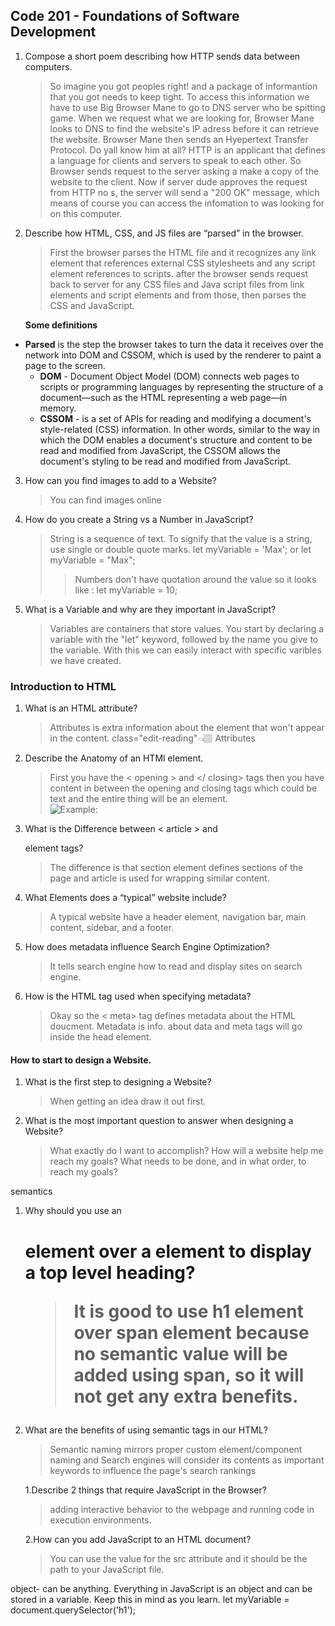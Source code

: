 ## Code 201 - Foundations of Software Development

1. Compose a short poem describing how HTTP sends data between computers.

   > So imagine you got peoples right! and a package of informantion that you got needs to keep tight. To access this information we have to use Big Browser Mane to go to DNS server who be spitting game. When we request what we are looking for, Browser Mane looks to DNS to find the website's IP adress before it can retrieve the website. Browser Mane then sends an Hyepertext Transfer Protocol. Do yall know him at all? HTTP is an applicant that defines a language for clients and servers to speak to each other. So Browser sends request to the server asking a make a copy of the website to the client. Now if server dude approves the request from HTTP no s, the server will send a "200 OK" message, which means of course you can access the infomation to was looking for on this computer.

2. Describe how HTML, CSS, and JS files are “parsed” in the browser.

   > First the browser parses the HTML file and it recognizes any link element that references external CSS stylesheets and any script element references to scripts. after the browser sends request back to server for any CSS files and Java script files from link elements and script elements and from those, then parses the CSS and JavaScript.

   **Some definitions** </br>

- **Parsed** is the step the browser takes to turn the data it receives over the network into DOM and CSSOM, which is used by the renderer to paint a page to the screen. </br>
  - **DOM** - Document Object Model (DOM) connects web pages to scripts or programming languages by representing the structure of a document—such as the HTML representing a web page—in memory. </br>
  - **CSSOM** - is a set of APIs for reading and modifying a document's style-related (CSS) information. In other words, similar to the way in which the DOM enables a document's structure and content to be read and modified from JavaScript, the CSSOM allows the document's styling to be read and modified from JavaScript.

3. How can you find images to add to a Website?

   > You can find images online

4. How do you create a String vs a Number in JavaScript?

   > String is a sequence of text. To signify that the value is a string, use single or double quote marks. let myVariable = 'Max'; or let myVariable = "Max";
   >
   > > Numbers don't have quotation around the value so it looks like : let myVariable = 10;

5. What is a Variable and why are they important in JavaScript?
   > Variables are containers that store values. You start by declaring a variable with the "let" keyword, followed by the name you give to the variable. With this we can easily interact with specific varibles we have created.

### Introduction to HTML

1. What is an HTML attribute?

   > Attributes is extra information about the element that won't appear in the content. class="edit-reading"👈🏽 Attributes

2. Describe the Anatomy of an HTMl element.

   > First you have the < opening > and </ closing> tags then you have content in between the opening and closing tags which could be text and the entire thing will be an element.  
   > ![Example:](https://developer.mozilla.org/en-US/docs/Learn/HTML/Introduction_to_HTML/Getting_started/grumpy-cat-small.png) </br>

3. What is the Difference between < article > and <section > element tags?

   > The difference is that section element defines sections of the page and article is used for wrapping similar content.

4. What Elements does a “typical” website include?

   > A typical website have a header element, navigation bar, main content, sidebar, and a footer.

5. How does metadata influence Search Engine Optimization?

   > It tells search engine how to read and display sites on search engine.

6. How is the <meta> HTML tag used when specifying metadata?
   > Okay so the < meta> tag defines metadata about the HTML doucment. Metadata is info. about data and meta tags will go inside the head element.

#### How to start to design a Website.

1. What is the first step to designing a Website?

   > When getting an idea draw it out first.

2. What is the most important question to answer when designing a Website?
   > What exactly do I want to accomplish? How will a website help me reach my goals? What needs to be done, and in what order, to reach my goals?

semantics

1. Why should you use an <h1> element over a <span> element to display a top level heading?

   > It is good to use h1 element over span element because no semantic value will be added using span, so it will not get any extra benefits.

2. What are the benefits of using semantic tags in our HTML?

   > Semantic naming mirrors proper custom element/component naming and Search engines will consider its contents as important keywords to influence the page's search rankings

   1.Describe 2 things that require JavaScript in the Browser? 
   > adding interactive behavior to the webpage and running code in execution environments.  

   2.How can you add JavaScript to an HTML document?
   > You can use the value for the src attribute and it should be the path to your JavaScript file.

object- can be anything. Everything in JavaScript is an object and can be stored in a variable. Keep this in mind as you learn. let myVariable = document.querySelector('h1');
